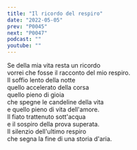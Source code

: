 ```yaml
---
title: "Il ricordo del respiro"
date: "2022-05-05"
prev: "P0045"
next: "P0047"
podcast: ""
youtube: ""
---
```


Se della mia vita resta un ricordo  
vorrei che fosse il racconto del mio respiro.  
Il soffio lento della notte  
quello accelerato della corsa  
quello pieno di gioia  
che spegne le candeline della vita  
e quello pieno di vita dell'amore.  
Il fiato trattenuto sott'acqua  
e il sospiro della prova superata.  
Il silenzio dell'ultimo respiro  
che segna la fine di una storia d'aria.  
